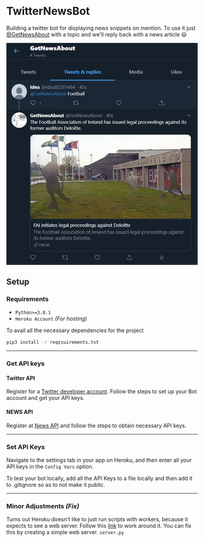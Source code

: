 # TwitterNewsBot
Building a twitter bot for displaying news snippets on mention. To use it just [@GetNewsAbout](https://twitter.com/GetNewsAbout) with a topic and we'll reply back with a news article :smiley:

![](Images/SS.PNG)

## **Setup**

### **Requirements**

- ```Python>=3.8.1```
- ```Heroku Account``` *(For hosting)* 

To avail all the necessary dependencies for the project
```bash
pip3 install -r reqzsuirements.txt
```
---
### **Get API keys**
#### Twitter API
Register for a [Twitter developer account](https://developer.twitter.com/en). Follow the steps to set up your Bot account and get your API keys.

#### NEWS API
Register at [News API](https://newsapi.org/) and follow the steps to obtain necessary API keys.

---
### **Set API Keys**
Navigate to the settings tab in your app on Heroku, and then enter all your API keys in the ```Config Vars``` option.

To test your bot locally, add all the API Keys to a file locally and then add it to .gitignore so as to not make it public.

---
### **Minor Adjustments** *(Fix)*
Turns out Heroku doesn't like to just run scripts with workers, because it expects to see a web server. Follow this [link](https://dev.to/emcain/how-to-set-up-a-twitter-bot-with-python-and-heroku-1n39) to work around it. 
You can fix this by creating a simple web server. ```server.py```